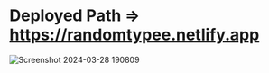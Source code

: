 # Deployed Path => https://randomtypee.netlify.app
![Screenshot 2024-03-28 190809](https://github.com/gopalgupta0007/RandomType/assets/105534501/92de6388-fb84-46cd-ad68-70af95d0c4b5)
